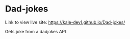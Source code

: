 # Dad-jokes

Link to view live site: https://kale-dev1.github.io/Dad-jokes/

Gets joke from a dadjokes API 
